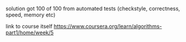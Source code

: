 solution got 100 of 100 from automated tests (checkstyle, correctness, speed, memory etc)

link to course itself https://www.coursera.org/learn/algorithms-part1/home/week/5
